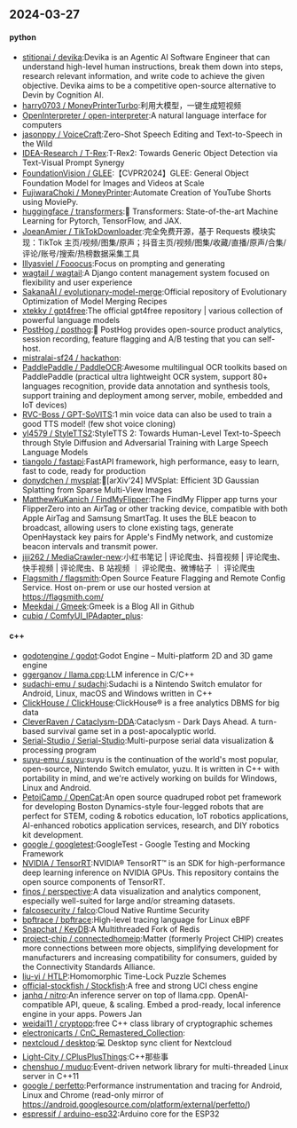 ## 2024-03-27

#### python
* [stitionai / devika](https://github.com/stitionai/devika):Devika is an Agentic AI Software Engineer that can understand high-level human instructions, break them down into steps, research relevant information, and write code to achieve the given objective. Devika aims to be a competitive open-source alternative to Devin by Cognition AI.
* [harry0703 / MoneyPrinterTurbo](https://github.com/harry0703/MoneyPrinterTurbo):利用大模型，一键生成短视频
* [OpenInterpreter / open-interpreter](https://github.com/OpenInterpreter/open-interpreter):A natural language interface for computers
* [jasonppy / VoiceCraft](https://github.com/jasonppy/VoiceCraft):Zero-Shot Speech Editing and Text-to-Speech in the Wild
* [IDEA-Research / T-Rex](https://github.com/IDEA-Research/T-Rex):T-Rex2: Towards Generic Object Detection via Text-Visual Prompt Synergy
* [FoundationVision / GLEE](https://github.com/FoundationVision/GLEE):【CVPR2024】GLEE: General Object Foundation Model for Images and Videos at Scale
* [FujiwaraChoki / MoneyPrinter](https://github.com/FujiwaraChoki/MoneyPrinter):Automate Creation of YouTube Shorts using MoviePy.
* [huggingface / transformers](https://github.com/huggingface/transformers):🤗 Transformers: State-of-the-art Machine Learning for Pytorch, TensorFlow, and JAX.
* [JoeanAmier / TikTokDownloader](https://github.com/JoeanAmier/TikTokDownloader):完全免费开源，基于 Requests 模块实现：TikTok 主页/视频/图集/原声；抖音主页/视频/图集/收藏/直播/原声/合集/评论/账号/搜索/热榜数据采集工具
* [lllyasviel / Fooocus](https://github.com/lllyasviel/Fooocus):Focus on prompting and generating
* [wagtail / wagtail](https://github.com/wagtail/wagtail):A Django content management system focused on flexibility and user experience
* [SakanaAI / evolutionary-model-merge](https://github.com/SakanaAI/evolutionary-model-merge):Official repository of Evolutionary Optimization of Model Merging Recipes
* [xtekky / gpt4free](https://github.com/xtekky/gpt4free):The official gpt4free repository | various collection of powerful language models
* [PostHog / posthog](https://github.com/PostHog/posthog):🦔 PostHog provides open-source product analytics, session recording, feature flagging and A/B testing that you can self-host.
* [mistralai-sf24 / hackathon](https://github.com/mistralai-sf24/hackathon):
* [PaddlePaddle / PaddleOCR](https://github.com/PaddlePaddle/PaddleOCR):Awesome multilingual OCR toolkits based on PaddlePaddle (practical ultra lightweight OCR system, support 80+ languages recognition, provide data annotation and synthesis tools, support training and deployment among server, mobile, embedded and IoT devices)
* [RVC-Boss / GPT-SoVITS](https://github.com/RVC-Boss/GPT-SoVITS):1 min voice data can also be used to train a good TTS model! (few shot voice cloning)
* [yl4579 / StyleTTS2](https://github.com/yl4579/StyleTTS2):StyleTTS 2: Towards Human-Level Text-to-Speech through Style Diffusion and Adversarial Training with Large Speech Language Models
* [tiangolo / fastapi](https://github.com/tiangolo/fastapi):FastAPI framework, high performance, easy to learn, fast to code, ready for production
* [donydchen / mvsplat](https://github.com/donydchen/mvsplat):🌊[arXiv'24] MVSplat: Efficient 3D Gaussian Splatting from Sparse Multi-View Images
* [MatthewKuKanich / FindMyFlipper](https://github.com/MatthewKuKanich/FindMyFlipper):The FindMy Flipper app turns your FlipperZero into an AirTag or other tracking device, compatible with both Apple AirTag and Samsung SmartTag. It uses the BLE beacon to broadcast, allowing users to clone existing tags, generate OpenHaystack key pairs for Apple's FindMy network, and customize beacon intervals and transmit power.
* [jiji262 / MediaCrawler-new](https://github.com/jiji262/MediaCrawler-new):小红书笔记 | 评论爬虫、抖音视频 | 评论爬虫、快手视频 | 评论爬虫、B 站视频 ｜ 评论爬虫、微博帖子 ｜ 评论爬虫
* [Flagsmith / flagsmith](https://github.com/Flagsmith/flagsmith):Open Source Feature Flagging and Remote Config Service. Host on-prem or use our hosted version at https://flagsmith.com/
* [Meekdai / Gmeek](https://github.com/Meekdai/Gmeek):Gmeek is a Blog All in Github
* [cubiq / ComfyUI_IPAdapter_plus](https://github.com/cubiq/ComfyUI_IPAdapter_plus):

#### c++
* [godotengine / godot](https://github.com/godotengine/godot):Godot Engine – Multi-platform 2D and 3D game engine
* [ggerganov / llama.cpp](https://github.com/ggerganov/llama.cpp):LLM inference in C/C++
* [sudachi-emu / sudachi](https://github.com/sudachi-emu/sudachi):Sudachi is a Nintendo Switch emulator for Android, Linux, macOS and Windows written in C++
* [ClickHouse / ClickHouse](https://github.com/ClickHouse/ClickHouse):ClickHouse® is a free analytics DBMS for big data
* [CleverRaven / Cataclysm-DDA](https://github.com/CleverRaven/Cataclysm-DDA):Cataclysm - Dark Days Ahead. A turn-based survival game set in a post-apocalyptic world.
* [Serial-Studio / Serial-Studio](https://github.com/Serial-Studio/Serial-Studio):Multi-purpose serial data visualization & processing program
* [suyu-emu / suyu](https://github.com/suyu-emu/suyu):suyu is the continuation of the world's most popular, open-source, Nintendo Switch emulator, yuzu. It is written in C++ with portability in mind, and we're actively working on builds for Windows, Linux and Android.
* [PetoiCamp / OpenCat](https://github.com/PetoiCamp/OpenCat):An open source quadruped robot pet framework for developing Boston Dynamics-style four-legged robots that are perfect for STEM, coding & robotics education, IoT robotics applications, AI-enhanced robotics application services, research, and DIY robotics kit development.
* [google / googletest](https://github.com/google/googletest):GoogleTest - Google Testing and Mocking Framework
* [NVIDIA / TensorRT](https://github.com/NVIDIA/TensorRT):NVIDIA® TensorRT™ is an SDK for high-performance deep learning inference on NVIDIA GPUs. This repository contains the open source components of TensorRT.
* [finos / perspective](https://github.com/finos/perspective):A data visualization and analytics component, especially well-suited for large and/or streaming datasets.
* [falcosecurity / falco](https://github.com/falcosecurity/falco):Cloud Native Runtime Security
* [bpftrace / bpftrace](https://github.com/bpftrace/bpftrace):High-level tracing language for Linux eBPF
* [Snapchat / KeyDB](https://github.com/Snapchat/KeyDB):A Multithreaded Fork of Redis
* [project-chip / connectedhomeip](https://github.com/project-chip/connectedhomeip):Matter (formerly Project CHIP) creates more connections between more objects, simplifying development for manufacturers and increasing compatibility for consumers, guided by the Connectivity Standards Alliance.
* [liu-yi / HTLP](https://github.com/liu-yi/HTLP):Homomorphic Time-Lock Puzzle Schemes
* [official-stockfish / Stockfish](https://github.com/official-stockfish/Stockfish):A free and strong UCI chess engine
* [janhq / nitro](https://github.com/janhq/nitro):An inference server on top of llama.cpp. OpenAI-compatible API, queue, & scaling. Embed a prod-ready, local inference engine in your apps. Powers Jan
* [weidai11 / cryptopp](https://github.com/weidai11/cryptopp):free C++ class library of cryptographic schemes
* [electronicarts / CnC_Remastered_Collection](https://github.com/electronicarts/CnC_Remastered_Collection):
* [nextcloud / desktop](https://github.com/nextcloud/desktop):💻 Desktop sync client for Nextcloud
* [Light-City / CPlusPlusThings](https://github.com/Light-City/CPlusPlusThings):C++那些事
* [chenshuo / muduo](https://github.com/chenshuo/muduo):Event-driven network library for multi-threaded Linux server in C++11
* [google / perfetto](https://github.com/google/perfetto):Performance instrumentation and tracing for Android, Linux and Chrome (read-only mirror of https://android.googlesource.com/platform/external/perfetto/)
* [espressif / arduino-esp32](https://github.com/espressif/arduino-esp32):Arduino core for the ESP32

